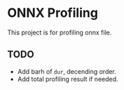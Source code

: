 # ONNX Profiling

This project is for profiling onnx file.

## TODO

- Add barh of `dur`, decending order.
- Add total profiling result if needed.
